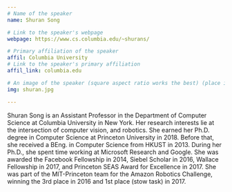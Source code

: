 ```yaml
---
# Name of the speaker
name: Shuran Song

# Link to the speaker's webpage
webpage: https://www.cs.columbia.edu/~shurans/

# Primary affiliation of the speaker
affil: Columbia University
# Link to the speaker's primary affiliation
affil_link: columbia.edu

# An image of the speaker (square aspect ratio works the best) (place in the `assets/img/speakers` directory)
img: shuran.jpg

---
```


<!-- Whatever you write below will show up as the speaker's bio -->

Shuran Song is an Assistant Professor in the Department of Computer Science at Columbia University in New York. Her research interests lie at the intersection of computer vision, and robotics. She earned her Ph.D. degree in Computer Science at Princeton University in 2018. Before that, she received a BEng. in Computer Science from HKUST in 2013. During her Ph.D., she spent time working at Microsoft Research and Google. She was awarded the Facebook Fellowship in 2014, Siebel Scholar in 2016, Wallace Fellowship in 2017, and Princeton SEAS Award for Excellence in 2017. She was part of the MIT-Princeton team for the Amazon Robotics Challenge, winning the 3rd place in 2016 and 1st place (stow task) in 2017.

